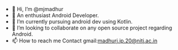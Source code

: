 - 👋 Hi, I’m @mjmadhur
- 🤝  An enthusiast Android Developer.
- 🌱 I’m currently pursuing android dev using Kotlin.
- 💞️ I’m looking to collaborate on any open source project regarding Android. 
- 📫 How to reach me Contact gmail:madhurj.ip.20@nitj.ac.in

<!---
mjmadhur/mjmadhur is a ✨ special ✨ repository because its `README.md` (this file) appears on your GitHub profile.
You can click the Preview link to take a look at your changes.
--->
